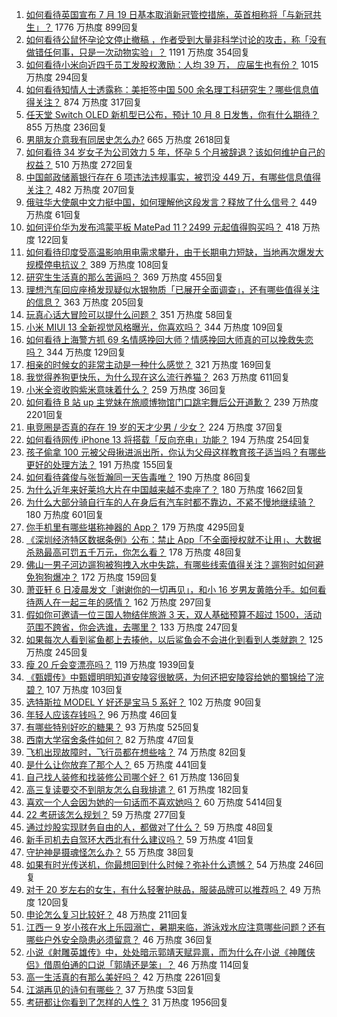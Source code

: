 1. [如何看待英国宣布 7 月 19 日基本取消新冠管控措施，英首相称将「与新冠共生」？](https://www.zhihu.com/question/470344047) 1776 万热度 899回复
1. [如何看待公鼠怀孕论文停止撤稿 ，作者受到大量非科学讨论的攻击，称「没有做错任何事，只是一次动物实验」？](https://www.zhihu.com/question/470229957) 1191 万热度 354回复
1. [如何看待小米向近四千员工发股权激励：人均 39 万， 应届生也有份？](https://www.zhihu.com/question/469594067) 1015 万热度 294回复
1. [如何看待知情人士透露称：美拒签中国 500 余名理工科研究生？哪些信息值得关注？](https://www.zhihu.com/question/470412737) 874 万热度 317回复
1. [任天堂 Switch OLED 新机型已公布，预计 10 月 8 日发售，你有什么期待？](https://www.zhihu.com/question/470508101) 855 万热度 236回复
1. [男朋友介意我有同居史怎么办?](https://www.zhihu.com/question/465458023) 665 万热度 2618回复
1. [如何看待 34 岁女子为公司效力 5 年，怀孕 5 个月被辞退？该如何维护自己的权益？](https://www.zhihu.com/question/470346433) 510 万热度 272回复
1. [中国邮政储蓄银行存在  6  项违法违规事实，被罚没  449  万，有哪些信息值得关注？](https://www.zhihu.com/question/470180715) 482 万热度 207回复
1. [俄驻华大使飙中文力挺中国，如何理解他这段发言？释放了什么信号？](https://www.zhihu.com/question/470377945) 449 万热度 61回复
1. [如何评价华为发布鸿蒙平板 MatePad 11？2499 元起值得购买吗？](https://www.zhihu.com/question/470432841) 418 万热度 122回复
1. [如何看待印度受高温影响用电需求攀升，由于长期电力短缺，当地再次爆发大规模停电抗议？](https://www.zhihu.com/question/469940844) 389 万热度 108回复
1. [研究生生活真的那么苦逼吗？](https://www.zhihu.com/question/379267365) 369 万热度 455回复
1. [理想汽车回应座椅发现疑似水银物质「已展开全面调查」，还有哪些值得关注的信息？](https://www.zhihu.com/question/470160887) 363 万热度 205回复
1. [玩真心话大冒险可以提什么问题？](https://www.zhihu.com/question/294716319) 351 万热度 58回复
1. [小米 MIUI 13 全新视觉风格曝光，你喜欢吗？](https://www.zhihu.com/question/466812715) 344 万热度 109回复
1. [如何看待上海警方抓 69 名情感挽回大师？情感挽回大师真的可以挽救失恋吗？](https://www.zhihu.com/question/470420822) 344 万热度 129回复
1. [相亲的时候女的非常主动是一种什么感觉？](https://www.zhihu.com/question/266053826) 321 万热度 169回复
1. [我觉得养狗更快乐，为什么现在这么流行养猫？](https://www.zhihu.com/question/460463800) 263 万热度 611回复
1. [小米全资收购紫米意味着什么？](https://www.zhihu.com/question/470091421) 259 万热度 36回复
1. [如何看待 B 站 up 主党妹在旅顺博物馆门口跳宅舞后公开道歉？](https://www.zhihu.com/question/469738970) 239 万热度 2201回复
1. [电竞圈是否真的存在 19 岁的天才少男 / 少女？](https://www.zhihu.com/question/468717638) 224 万热度 37回复
1. [如何看待网传 iPhone 13 将搭载「反向充电」功能？](https://www.zhihu.com/question/470137767) 194 万热度 254回复
1. [孩子偷拿 100 元被父母揪进派出所，你认为父母这样教育孩子适当吗？有哪些更好的处理方法？](https://www.zhihu.com/question/470336455) 191 万热度 155回复
1. [如何看待龚俊与张哲瀚同一天告毒唯？](https://www.zhihu.com/question/470431847) 190 万热度 86回复
1. [为什么近年来好莱坞大片在中国越来越不卖座了？](https://www.zhihu.com/question/268982964) 180 万热度 1662回复
1. [为什么大部分骑自行车的人在身后有汽车时都不靠边，不紧不慢地继续骑？](https://www.zhihu.com/question/348195449) 180 万热度 601回复
1. [你手机里有哪些堪称神器的 App？](https://www.zhihu.com/question/52060765) 179 万热度 4295回复
1. [《深圳经济特区数据条例》公布：禁止 App「不全面授权就不让用」、大数据杀熟最高可罚五千万元，你怎么看？](https://www.zhihu.com/question/470388378) 178 万热度 48回复
1. [佛山一男子河边遛狗被狗拽入水中失踪，有哪些线索值得关注？遛狗时如何避免狗狗爆冲？](https://www.zhihu.com/question/470186017) 172 万热度 159回复
1. [萧亚轩 6 日凌晨发文「谢谢你的一切再见」，和小 16 岁男友黄皓分手。如何看待两人在一起三年的感情？](https://www.zhihu.com/question/470346487) 162 万热度 297回复
1. [假如你可邀请一位三国人物结伴旅游 3 天，双人基础预算不超过 1500，活动范围不跨省，你会选谁，去哪里？](https://www.zhihu.com/question/470158957) 133 万热度 247回复
1. [如果每次人看到鲨鱼都上去揍他，以后鲨鱼会不会进化到看到人类就跑？](https://www.zhihu.com/question/469388304) 125 万热度 245回复
1. [瘦 20 斤会变漂亮吗？](https://www.zhihu.com/question/392591592) 119 万热度 1939回复
1. [《甄嬛传》中甄嬛明明知道安陵容很敏感，为何还把安陵容给她的蜀锦给了浣碧？](https://www.zhihu.com/question/325114276) 107 万热度 103回复
1. [选特斯拉 MODEL Y 好还是宝马 5 系好？](https://www.zhihu.com/question/398893012) 102 万热度 90回复
1. [年轻人应该存钱吗？](https://www.zhihu.com/question/469208385) 96 万热度 46回复
1. [有哪些特别好吃的糖果？](https://www.zhihu.com/question/22631051) 93 万热度 525回复
1. [西南大学宿舍条件如何？](https://www.zhihu.com/question/46336332) 82 万热度 47回复
1. [飞机出现故障时，飞行员都在想些啥？](https://www.zhihu.com/question/321094762) 74 万热度 82回复
1. [是什么让你放弃了那个人？](https://www.zhihu.com/question/466005898) 65 万热度 441回复
1. [自己找人装修和找装修公司哪个好？](https://www.zhihu.com/question/342779357) 61 万热度 136回复
1. [高三复读要交不到朋友怎么自我排遣？](https://www.zhihu.com/question/468584176) 61 万热度 182回复
1. [喜欢一个人会因为她的一句话而不喜欢她吗？](https://www.zhihu.com/question/410747789) 60 万热度 5414回复
1. [22 考研该怎么规划？](https://www.zhihu.com/question/394099769) 59 万热度 277回复
1. [通过炒股实现财务自由的人，都做对了什么？](https://www.zhihu.com/question/463163458) 59 万热度 48回复
1. [新手司机去自驾环大西北有什么建议吗？](https://www.zhihu.com/question/467242045) 59 万热度 41回复
1. [守护神是摄魂怪怎么办？](https://www.zhihu.com/question/467796681) 55 万热度 38回复
1. [如果有时光传送机，你最想回到什么时候？弥补什么遗憾？](https://www.zhihu.com/question/468426099) 54 万热度 246回复
1. [对于 20 岁左右的女生，有什么轻奢护肤品，服装品牌可以推荐吗？](https://www.zhihu.com/question/26749750) 49 万热度 120回复
1. [申论怎么复习比较好？](https://www.zhihu.com/question/364463392) 48 万热度 211回复
1. [江西一 9 岁小孩在水上乐园溺亡，暑期来临，游泳戏水应注意哪些问题？还有哪些户外安全隐患必须留意？](https://www.zhihu.com/question/470102221) 46 万热度 36回复
1. [小说《射雕英雄传》中，处处暗示郭靖天赋异禀，而为什么在小说《神雕侠侣》借周伯通的口说「郭靖还是笨」？](https://www.zhihu.com/question/469671460) 46 万热度 114回复
1. [高一生活真的有那么美好吗？](https://www.zhihu.com/question/412925978) 42 万热度 2261回复
1. [江湖再见的诗句有哪些？](https://www.zhihu.com/question/463456251) 37 万热度 53回复
1. [考研都让你看到了怎样的人性？](https://www.zhihu.com/question/348014746) 31 万热度 1956回复